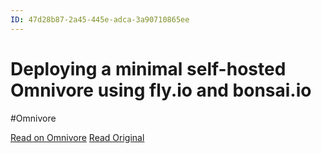 ```yaml
---
ID: 47d28b87-2a45-445e-adca-3a90710865ee
---
```


# Deploying a minimal self-hosted Omnivore using fly.io and bonsai.io
#Omnivore

[Read on Omnivore](https://omnivore.app/me/deploying-a-minimal-self-hosted-omnivore-using-fly-io-and-bonsai-18836fe2624)
[Read Original](https://blog.omnivore.app/p/deploying-a-minimal-self-hosted-omnivore)

